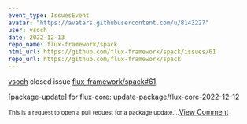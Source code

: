 ```yaml
---
event_type: IssuesEvent
avatar: "https://avatars.githubusercontent.com/u/814322?"
user: vsoch
date: 2022-12-13
repo_name: flux-framework/spack
html_url: https://github.com/flux-framework/spack/issues/61
repo_url: https://github.com/flux-framework/spack
---
```


<a href='https://github.com/vsoch' target='_blank'>vsoch</a> closed issue <a href='https://github.com/flux-framework/spack/issues/61' target='_blank'>flux-framework/spack#61</a>.

<p>[package-update] for flux-core: update-package/flux-core-2022-12-12</p><small>This is a request to open a pull request for a package update....</small><a href='https://github.com/flux-framework/spack/issues/61' target='_blank'>View Comment</a>